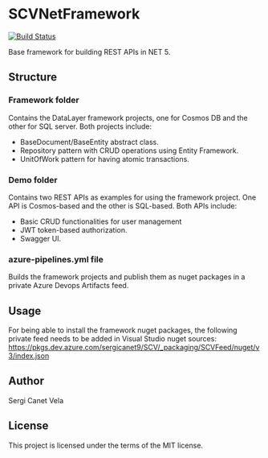 # SCVNetFramework
[![Build Status](https://dev.azure.com/sergicanet9/SCV/_apis/build/status/sergicanet9.SCVNetFramework?branchName=master)](https://dev.azure.com/sergicanet9/SCV/_build/latest?definitionId=3&branchName=master)

Base framework for building REST APIs in NET 5.

## Structure
### Framework folder
Contains the DataLayer framework projects, one for Cosmos DB and the other for SQL server. Both projects include:
- BaseDocument/BaseEntity abstract class.
- Repository pattern with CRUD operations using Entity Framework.
- UnitOfWork pattern for having atomic transactions.

### Demo folder
Contains two REST APIs as examples for using the framework project. One API is Cosmos-based and the other is SQL-based. Both APIs include:
- Basic CRUD functionalities for user management
- JWT token-based authorization.
- Swagger UI.

### azure-pipelines.yml file
Builds the framework projects and publish them as nuget packages in a private Azure Devops Artifacts feed.

## Usage
For being able to install the framework nuget packages, the following private feed needs to be added in Visual Studio nuget sources: https://pkgs.dev.azure.com/sergicanet9/SCV/_packaging/SCVFeed/nuget/v3/index.json
## Author
Sergi Canet Vela

## License
This project is licensed under the terms of the MIT license.
